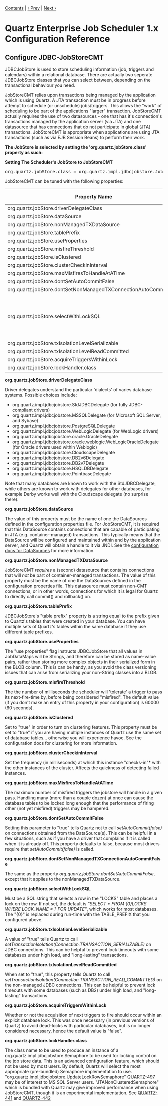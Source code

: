 <div class="secNavPanel"><a href=".">Contents</a> | <a href="ConfigJobStoreTX">&lsaquo;&nbsp;Prev</a> | <a href="ConfigDataSources">Next&nbsp;&rsaquo;</a></div>





# Quartz Enterprise Job Scheduler 1.x Configuration Reference

## Configure JDBC-JobStoreCMT


JDBCJobStore is used to store scheduling information (job, triggers and calendars) within a relational database.  There are actually two seperate JDBCJobStore classes that you can select between, depending on the transactional behaviour you need.  

JobStoreCMT relies upon transactions being managed by the application which is using Quartz.  A JTA transaction must be in progress before attempt to schedule (or unschedule) jobs/triggers.  This allows the "work" of scheduling to be part of the applications "larger" transaction.  JobStoreCMT actually requires the use of two datasources - one that has it's connection's transactions managed by the application server (via JTA) and one datasource that has connections that do not participate in global (JTA) transactions.   JobStoreCMT is appropriate when applications are using JTA transactions (such as via EJB Session Beans) to perform their work.




**The JobStore is selected by setting the 'org.quartz.jobStore.class' property as such:**

**Setting The Scheduler's JobStore to JobStoreCMT**

<pre>
org.quartz.jobStore.class = org.quartz.impl.jdbcjobstore.JobStoreCMT
</pre>





JobStoreCMT can be tuned with the following properties:


<table><thead>
<tr>
<th>Property Name</th>
<th>Required</th>
<th>Type</th>
<th>Default Value</th>
</tr>
</thead>
<tbody>
<tr>
<td>org.quartz.jobStore.driverDelegateClass</td>
<td>yes</td>
<td>string</td>
<td>null</td>
</tr>
<tr>
<td>org.quartz.jobStore.dataSource</td>
<td>yes</td>
<td>string</td>

<td>null</td>
</tr>
<tr>
<td>org.quartz.jobStore.nonManagedTXDataSource</td>
<td>yes</td>
<td>string</td>
<td>null</td>
</tr>
<tr>
<td>org.quartz.jobStore.tablePrefix</td>
<td>no</td>

<td>string</td>
<td>"QRTZ_"</td>
</tr>
<tr>
<td>org.quartz.jobStore.useProperties</td>
<td>no</td>
<td>boolean</td>
<td>false</td>
</tr>
<tr>
<td>org.quartz.jobStore.misfireThreshold</td>

<td>no</td>
<td>int</td>
<td>60000</td>
</tr>
<tr>
<td>org.quartz.jobStore.isClustered</td>
<td>no</td>
<td>boolean</td>
<td>false</td>
</tr>

<tr>
<td>org.quartz.jobStore.clusterCheckinInterval</td>
<td>no</td>
<td>long</td>
<td>15000</td>
</tr>
<tr>
<td>org.quartz.jobStore.maxMisfiresToHandleAtATime</td>
<td>no</td>
<td>int</td>

<td>20</td>
</tr>
<tr>
<td>org.quartz.jobStore.dontSetAutoCommitFalse</td>
<td>no</td>
<td>boolean</td>
<td>false</td>
</tr>
<tr>
<td>org.quartz.jobStore.dontSetNonManagedTXConnectionAutoCommitFalse</td>

<td>no</td>
<td>boolean</td>
<td>false</td>
</tr>
<tr>
<td>org.quartz.jobStore.selectWithLockSQL</td>
<td>no</td>
<td>string</td>
<td>"SELECT * FROM {0}LOCKS WHERE LOCK_NAME = ? FOR UPDATE"</td>
</tr>

<tr>
<td>org.quartz.jobStore.txIsolationLevelSerializable</td>
<td>no</td>
<td>boolean</td>
<td>false</td>
</tr>
<tr>
<td>org.quartz.jobStore.txIsolationLevelReadCommitted</td>
<td>no</td>
<td>boolean</td>

<td>false</td>
</tr>
<tr>
<td>org.quartz.jobStore.acquireTriggersWithinLock</td>
<td>no</td>
<td>boolean</td>
<td>false</td>
</tr>
<tr>
<td>org.quartz.jobStore.lockHandler.class</td>
<td>no</td>

<td>string</td>
<td>null</td>
</tr>
</tbody></table>


**org.quartz.jobStore.driverDelegateClass** 

Driver delegates understand the particular 'dialects' of varies database systems.  Possible choices include:

+ org.quartz.impl.jdbcjobstore.StdJDBCDelegate (for fully JDBC-compliant drivers)
+ org.quartz.impl.jdbcjobstore.MSSQLDelegate (for Microsoft SQL Server, and Sybase)
+ org.quartz.impl.jdbcjobstore.PostgreSQLDelegate
+ org.quartz.impl.jdbcjobstore.WebLogicDelegate (for WebLogic drivers)
+ org.quartz.impl.jdbcjobstore.oracle.OracleDelegate
+ org.quartz.impl.jdbcjobstore.oracle.weblogic.WebLogicOracleDelegate (for Oracle drivers used within Weblogic)
+ org.quartz.impl.jdbcjobstore.CloudscapeDelegate
+ org.quartz.impl.jdbcjobstore.DB2v6Delegate
+ org.quartz.impl.jdbcjobstore.DB2v7Delegate
+ org.quartz.impl.jdbcjobstore.HSQLDBDelegate
+ org.quartz.impl.jdbcjobstore.PointbaseDelegate


Note that many databases are known to work with the StdJDBCDelegate, while others are known to work with delegates for other databases, for example Derby works well with the Cloudscape delegate (no surprise there).


**org.quartz.jobStore.dataSource**

The value of this property must be the name of one the DataSources defined in the configuration properties file.  For JobStoreCMT, it is required that this DataSource contains connections that are capable of participating in JTA (e.g. container-managed) transactions.  This typically means that the DataSource will be configured and maintained within and by the application server, and Quartz will obtain a handle to it via JNDI.  See the <a href="ConfigDataSources" title="ConfigDataSources">configuration docs for DataSources</a> for more information.

**org.quartz.jobStore.nonManagedTXDataSource**

JobStoreCMT *requires* a (second) datasource that contains connections that will *not* be part of container-managed transactions.  The value of this property must be the name of one the DataSources defined in the configuration properties file.  This datasource must contain non-CMT connections, or in other words, connections for which it is legal for Quartz to directly call commit() and rollback() on.

**org.quartz.jobStore.tablePrefix**

JDBCJobStore's "table prefix" property is a string equal to the prefix given to Quartz's tables that were created in your database.  You can have multiple sets of Quartz's tables within the same database if they use different table prefixes.

**org.quartz.jobStore.useProperties** 

The "use properties" flag instructs JDBCJobStore that all values in JobDataMaps will be Strings, and therefore can be stored as name-value pairs, rather than storing more complex objects in their serialized form in the BLOB column.  This is can be handy, as you avoid the class versioning issues that can arise from serializing your non-String classes into a BLOB.

**org.quartz.jobStore.misfireThreshold** 

The the number of milliseconds the scheduler will 'tolerate' a trigger to pass its next-fire-time by, before being considered "misfired".  The default value (if you don't make an entry of this property in your configuration) is 60000 (60 seconds).

**org.quartz.jobStore.isClustered**

Set to "true" in order to turn on clustering features. This property must be set to "true" if you are having multiple instances of Quartz use the same set of database tables... otherwise you will experience havoc.  See the configuration docs for clustering for more information.

**org.quartz.jobStore.clusterCheckinInterval**

Set the frequency (in milliseconds) at which this instance "checks-in"* with the other instances of the cluster. Affects the quickness of detecting failed instances.

**org.quartz.jobStore.maxMisfiresToHandleAtATime**

The maximum number of misfired triggers the jobstore will handle in a given pass.  Handling many (more than a couple dozen) at once can cause the database tables to be locked long enough that the performance of firing other (not yet misfired) triggers may be hampered.

**org.quartz.jobStore.dontSetAutoCommitFalse**

Setting this parameter to "true" tells Quartz not to call *setAutoCommit(false)* on connections obtained from the DataSource(s).  This can be helpful in a few situations, such as if you have a driver that complains if it is called when it is already off.  This property defaults to false, because most drivers require that *setAutoCommit(false)* is called.

**org.quartz.jobStore.dontSetNonManagedTXConnectionAutoCommitFalse**

The same as the property *org.quartz.jobStore.dontSetAutoCommitFalse*, except that it applies to the nonManagedTXDataSource.

**org.quartz.jobStore.selectWithLockSQL**

Must be a SQL string that selects a row in the "LOCKS" table and places a lock on the row. If not set, the default is *"SELECT * FROM {0}LOCKS WHERE LOCK_NAME = ? FOR UPDATE"*,  which works for most databases.  The "{0}" is replaced during run-time with the TABLE_PREFIX that you configured above.

**org.quartz.jobStore.txIsolationLevelSerializable**

A value of "true" tells Quartz to call *setTransactionIsolation(Connection.TRANSACTION_SERIALIZABLE)* on JDBC connections.  This can be helpful to prevent lock timeouts with some databases under high load, and "long-lasting" transactions.

**org.quartz.jobStore.txIsolationLevelReadCommitted**

When set to "true", this property tells Quartz to call *setTransactionIsolation(Connection.TRANSACTION_READ_COMMITTED)* on the non-managed JDBC connections.  This can be helpful to prevent lock timeouts with some databases (such as DB2) under high load, and "long-lasting" transactions.

**org.quartz.jobStore.acquireTriggersWithinLock**

Whether or not the acquisition of next triggers to fire should occur within an explicit database lock.  This was once necessary (in previous versions of Quartz) to avoid dead-locks with particular databases, but is no longer considered necessary, hence the default value is "false".

**org.quartz.jobStore.lockHandler.class** 

The class name to be used to produce an instance of a org.quartz.impl.jdbcjobstore.Semaphore to be used for locking control on the job store data.  This is an advanced configuration feature, which should not be used by most users.  By default, Quartz will select the most appropriate (pre-bundled) Semaphore implementation to use.  "org.quartz.impl.jdbcjobstore.UpdateLockRowSemaphore" <a href="http://jira.opensymphony.com/browse/QUARTZ-497" target="external">QUARTZ-497</a> may be of interest to MS SQL Server users.  "JTANonClusteredSemaphore" which is bundled with Quartz may give improved performance when using JobStoreCMT, though it is an experimental implementation.  See <a href="http://jira.opensymphony.com/browse/QUARTZ-441" target="external">QUARTZ-441</a> and <a href="http://jira.opensymphony.com/browse/QUARTZ-442" target="external">QUARTZ-442</a>





